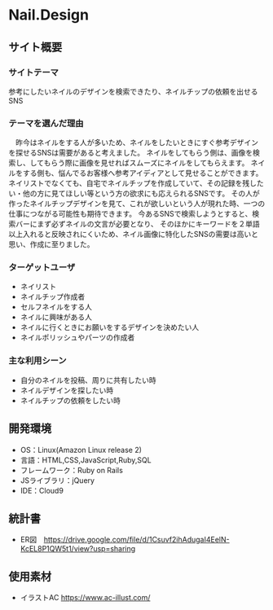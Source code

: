 # Nail.Design

## サイト概要
### サイトテーマ
参考にしたいネイルのデザインを検索できたり、ネイルチップの依頼を出せるSNS

### テーマを選んだ理由
　昨今はネイルをする人が多いため、ネイルをしたいときにすぐ参考デザインを探せるSNSは需要があると考えました。
ネイルをしてもらう側は、画像を検索し、してもらう際に画像を見せればスムーズにネイルをしてもらえます。
ネイルをする側も、悩んでるお客様へ参考アイディアとして見せることができます。
ネイリストでなくても、自宅でネイルチップを作成していて、その記録を残したい・他の方に見てほしい等という方の欲求にも応えられるSNSです。
その人が作ったネイルチップデザインを見て、これが欲しいという人が現れた時、一つの仕事につながる可能性も期待できます。
今あるSNSで検索しようとすると、検索バーにまず必ずネイルの文言が必要となり、
そのほかにキーワードを２単語以上入れると反映されにくいため、ネイル画像に特化したSNSの需要は高いと思い、作成に至りました。


### ターゲットユーザ
- ネイリスト
- ネイルチップ作成者
- セルフネイルをする人
- ネイルに興味がある人
- ネイルに行くときにお願いをするデザインを決めたい人
- ネイルポリッシュやパーツの作成者

### 主な利用シーン
- 自分のネイルを投稿、周りに共有したい時
- ネイルデザインを探したい時
- ネイルチップの依頼をしたい時

## 開発環境
- OS：Linux(Amazon Linux release 2)
- 言語：HTML,CSS,JavaScript,Ruby,SQL
- フレームワーク：Ruby on Rails
- JSライブラリ：jQuery
- IDE：Cloud9

## 統計書
- ER図　https://drive.google.com/file/d/1Csuvf2ihAdugaI4EelN-KcEL8P1QW5t1/view?usp=sharing

## 使用素材
- イラストAC https://www.ac-illust.com/